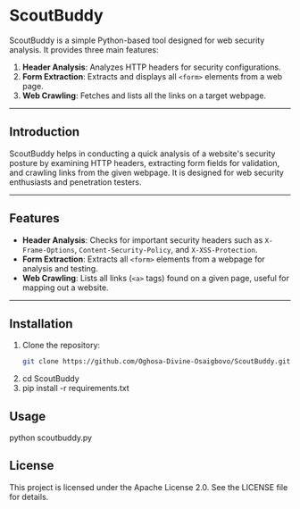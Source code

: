 # ScoutBuddy

ScoutBuddy is a simple Python-based tool designed for web security analysis. It provides three main features:

1. **Header Analysis**: Analyzes HTTP headers for security configurations.
2. **Form Extraction**: Extracts and displays all `<form>` elements from a web page.
3. **Web Crawling**: Fetches and lists all the links on a target webpage.

---

## Introduction

ScoutBuddy helps in conducting a quick analysis of a website's security posture by examining HTTP headers, extracting form fields for validation, and crawling links from the given webpage. It is designed for web security enthusiasts and penetration testers.

---

## Features

- **Header Analysis**: Checks for important security headers such as `X-Frame-Options`, `Content-Security-Policy`, and `X-XSS-Protection`.
- **Form Extraction**: Extracts all `<form>` elements from a webpage for analysis and testing.
- **Web Crawling**: Lists all links (`<a>` tags) found on a given page, useful for mapping out a website.

---

## Installation

1. Clone the repository:
   ```bash
   git clone https://github.com/Oghosa-Divine-Osaigbovo/ScoutBuddy.git
2. cd ScoutBuddy
3. pip install -r requirements.txt

## Usage
python scoutbuddy.py

## License
This project is licensed under the Apache License 2.0. See the LICENSE file for details.
